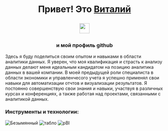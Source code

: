 <h1 align="center">Привет! Это <a href="https://t.me/Vitaly_aka_vitte/" target="_blank">Виталий</a>
  
<img src="https://github.com/blackcater/blackcater/raw/main/images/Hi.gif" height="32"/></h1>
<h3 align="center">и мой профиль github</h3>

Здесь я буду поделиться своим опытом и навыками в области аналитики данных. Я уверен, что моя квалификация и страсть к анализу данных делают меня идеальным кандидатом на позицию аналитика данных в вашей компании.
В моей предыдущей роли специалиста в области экономики и управленчесого учета я успешно применял свои навыки для автоматизации отчтов и визуализации результатов. Я постоянно совершенствую свои знания и навыки, участвуя в различных курсах и конференциях, а также работая над проектами, связанными с аналитикой данных.
### Инструменты и технологии: 
![Безымянный](https://github.com/user-attachments/assets/83a3b56f-37b1-482c-9ef1-9fb15e05c617)   ![табло](https://github.com/user-attachments/assets/238b3157-a233-42d5-b9b9-444b58ab24cf)    ![pBI](https://github.com/user-attachments/assets/987fc1c0-df87-402c-8b78-e201ccce3da7)
